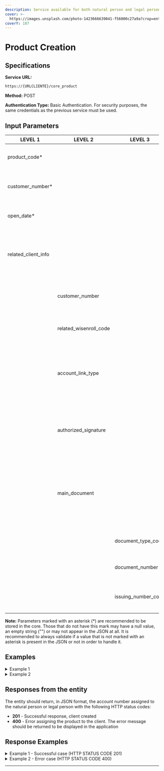 ```yaml
---
description: Service available for both natural person and legal person.
cover: >-
  https://images.unsplash.com/photo-1423666639041-f56000c27a9a?crop=entropy&cs=tinysrgb&fm=jpg&ixid=MnwxOTcwMjR8MHwxfHNlYXJjaHwxfHxvbmxpbmUlMjBiYW5rfGVufDB8fHx8MTY3NTk4MzYyNg&ixlib=rb-4.0.3&q=80
coverY: 187
---
```



# Product Creation

## Specifications

**Service URL:**

```bash
https://{URLCLIENTE}/core_product
```

**Method:** POST

**Authentication Type:**  Basic Authentication. For security purposes, the same credentials as the previous service must be used.

## **Input Parameters**

| LEVEL 1               | LEVEL 2                  | LEVEL 3                  | TYPE    | LENGTH | DESCRIPTION                                                                                                                                |
| --------------------- | ------------------------ | ------------------------ | ------- | ---- | ------------------------------------------------------------------------------------------------------------------------------------------ |
| product\_code*        |                          |                          | varchar | 4    | Product code. Must be the same as the entity's code                                                                                        |
| customer\_number*     |                          |                          | integer | -    | Customer number returned in client creation service                                                                                        |
| open\_date*           |                          |                          | date    | -    | Opening date in YYYY-MM-DD format                                                                                                          |
| related\_client\_info |                          |                          | array   | -    | List of related accounts to be created. They can be beneficiaries or joint account holders                                                 |
|                       | customer\_number         |                          | integer | -    | Customer number of the related account in the entity's core                                                                                |
|                       | related\_wisenroll\_code |                          | integer | -    | Wisenroll code of the related account in the entity's core                                                                                 |
|                       | account\_link\_type      |                          | varchar | 2    | Type of link between the person and the account. Check the values in the [Annex](static-data.md), table **Account Link Type**              |
|                       | authorized\_signature    |                          | integer | -    | Flag indicating whether the related person is a signer of the account: 1 for True and 0 for False                                          |
|                       | main\_document           |                          | object  | -    | Object indicating information about the related person's document. Sent as additional information if required                              |
|                       |                          | document\_type\_code     | varchar | 20   | Document type of the related person                                                                                                        |
|                       |                          | document\_number         | varchar | 20   | Document number of the related person                                                                                                      |
|                       |                          | issuing\_number\_code    | varchar | 2    | Country issuing the document in Alpha-2 format                                                                                             |

**Note:** Parameters marked with an asterisk (\*) are recommended to be stored in the core. Those that do not have this mark may have a null value, an empty string ("") or may not appear in the JSON at all. It is recommended to always validate if a value that is not marked with an asterisk is present in the JSON or not in order to handle it.
## Examples

<details>

<summary>Example 1 </summary>

```
{
	"product_code": “AH01”,
	"customer_number": 1234,
	"open_date": “2021-01-02”,
}
```

</details>

<details>

<summary>Example 2 </summary>

```
{
	"product_code": “AH01”,
	"customer_number": 1234,
	"open_date": “2021-01-02”,
	"related_client_info":[
		{
			"authorized_signature":1,
			"customer_number":46,
			"related_wisenroll_code":"K9ZW56",
			"main_document":{
				"document_type_code":"SSN",
				"document_number":"111010001",
				"issuing_country_code":"US"
			},
			"account_link_type_code":"O"
		},
		...
   ],
}
```

</details>

## Responses from the entity

The entity should return, in JSON format, the account number assigned to the natural person or legal person with the following HTTP status codes:

* **201** - Successful response, client created
* **400** - Error assigning the product to the client. The error message should be returned to be displayed in the application

## Response Examples

<details>

<summary>Example 1 - Successful case (HTTP STATUS CODE 201)</summary>

```
{
	"account_number": “00100002202”
}
```

</details>

<details>

<summary>Example 2 - Error case (HTTP STATUS CODE 400)</summary>

```
{
	"message": "ERROR MESSAGE"
}
```

</details>

***
